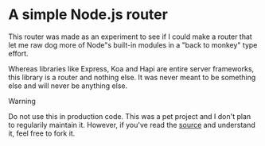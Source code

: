 # A simple Node.js router

This router was made as an experiment to see if I could make a router that let me raw dog more of
Node"s built-in modules in a "back to monkey" type effort.

Whereas libraries like Express, Koa and Hapi are entire server frameworks, this library is a router
and nothing else. It was never meant to be something else and will never be anything else.

> [!WARNING]
> Do not use this in production code. This was a pet project and I don't plan to regularily maintain it.
> However, if you've read the [source](./src/router.ts) and understand it, feel free to fork it.
